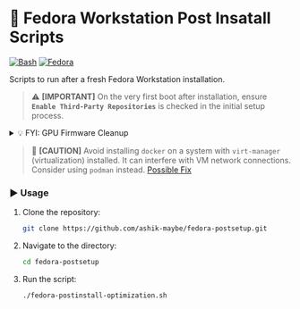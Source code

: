 # 🐧 Fedora Workstation Post Insatall Scripts

[![Bash](https://img.shields.io/badge/Bash-4EAA25?logo=gnubash&logoColor=fff)](#)
[![Fedora](https://img.shields.io/badge/Fedora-51A2DA?logo=fedora&logoColor=fff)](#)

Scripts to run after a fresh Fedora Workstation installation.

> ⚠️ **[IMPORTANT]**
> On the very first boot after installation, ensure **`Enable Third-Party Repositories`** is checked in the initial setup process.

<details>

<summary> 💡 FYI: GPU Firmware Cleanup </summary>

If you only use an **Intel iGPU**, there's no need to keep AMD or NVIDIA GPU firmware updated. Removing them can save space and upgrade time:

```bash
sudo dnf remove amd-gpu-firmware
sudo dnf remove nvidia-gpu-firmware
```

</details>

> 🚫 **[CAUTION]**
> Avoid installing `docker` on a system with `virt-manager` (virtualization) installed. It can interfere with VM network connections. Consider using `podman` instead.
> [Possible Fix](https://wiki.archlinux.org/title/Docker#Starting_Docker_breaks_KVM_bridged_networking)

### ▶️ Usage

1.  Clone the repository:
    ```bash
    git clone https://github.com/ashik-maybe/fedora-postsetup.git
    ```
2.  Navigate to the directory:
    ```bash
    cd fedora-postsetup
    ```
3.  Run the script:
    ```bash
    ./fedora-postinstall-optimization.sh
    ```
